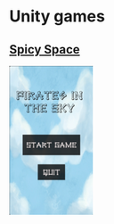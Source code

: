 # Unity games

## [Spicy Space](https://i.simmer.io/@nicolasca/random-space)
![Screen Spicy Space](./assets/images/screen-spicy-space-sm.png)
